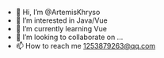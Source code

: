 - 👋 Hi, I’m @ArtemisKhryso
- 👀 I’m interested in Java/Vue
- 🌱 I’m currently learning Vue
- 💞️ I’m looking to collaborate on ...
- 📫 How to reach me 1253879263@qq.com

<!---
ArtemisKhryso/ArtemisKhryso is a ✨ special ✨ repository because its `README.md` (this file) appears on your GitHub profile.
You can click the Preview link to take a look at your changes.
--->
